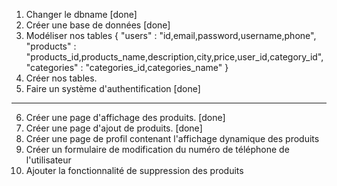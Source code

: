 1. Changer le dbname [done]
2. Créer une base de données [done]
3. Modéliser nos tables {
    "users" : "id,email,password,username,phone",
    "products" : "products_id,products_name,description,city,price,user_id,category_id",
    "categories" : "categories_id,categories_name"
}
4. Créer nos tables.
5. Faire un système d'authentification [done]
----------------------------------------------------------------
6. Créer une page d'affichage des produits. [done]
7. Créer une page d'ajout de produits. [done]
8. Créer une page de profil contenant l'affichage dynamique des produits
9. Créer un formulaire de modification du numéro de téléphone de l'utilisateur
10. Ajouter la fonctionnalité de suppression des produits
